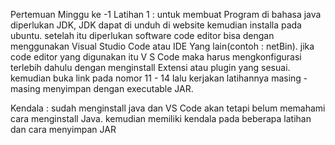 Pertemuan Minggu ke -1 Latihan 1 : untuk membuat Program di bahasa java diperlukan JDK, 
JDK dapat di unduh di website kemudian installa pada ubuntu. setelah itu diperlukan software code editor bisa 
dengan menggunakan Visual Studio Code atau IDE Yang lain(contoh : netBin). jika code editor yang digunakan itu V
S Code maka harus mengkonfigurasi terlebih dahulu dengan menginstall Extensi atau plugin yang sesuai. 
kemudian buka link pada nomor 11 - 14 lalu kerjakan latihannya masing - masing menyimpan dengan executable JAR.

Kendala : sudah menginstall java dan VS Code akan tetapi belum memahami cara menginstall Java. 
kemudian memiliki kendala pada beberapa latihan dan cara menyimpan JAR
